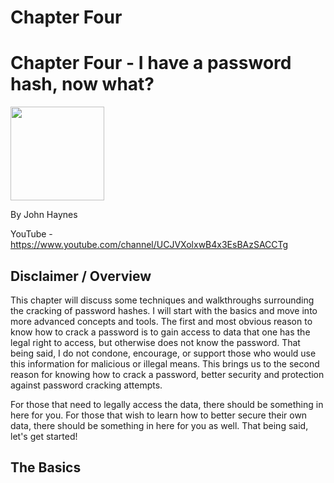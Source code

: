 # Chapter Four 
# Chapter Four - I have a password hash, now what?

<img src="https://user-images.githubusercontent.com/46549513/162606300-527e8cff-8c23-43d6-b06b-8b43fd7c82f2.png" width="150" height="150" />

By John Haynes

YouTube - https://www.youtube.com/channel/UCJVXolxwB4x3EsBAzSACCTg

## Disclaimer / Overview

This chapter will discuss some techniques and walkthroughs surrounding the cracking of password hashes. I will start with the basics and move into more advanced concepts and tools. The first and most obvious reason to know how to crack a password is to gain access to data that one has the legal right to access, but otherwise does not know the password. That being said, I do not condone, encourage, or support those who would use this information for malicious or illegal means. This brings us to the second reason for knowing how to crack a password, better security and protection against password cracking attempts. 

For those that need to legally access the data, there should be something in here for you. For those that wish to learn how to better secure their own data, there should be something in here for you as well. That being said, let's get started!

## The Basics
